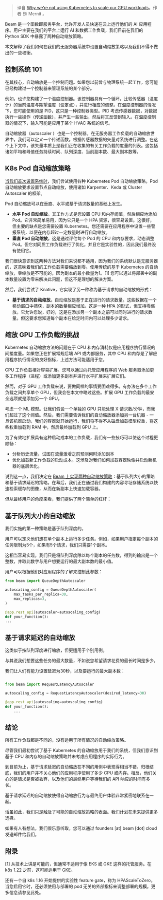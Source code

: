 <!--
title: 我们为何不使用Kubernetes来扩展我们的GPU工作负载
cover: https://cdn.sanity.io/images/eb1odxxp/blogs/0ea087d25b3a18903ebc345731ed50f592038c84-600x275.png
-->

> 译自 [Why we’re not using Kubernetes to scale our GPU workloads](https://www.beam.cloud/blog/serverless-autoscaling)。作者 Eli Mernit 。

Beam 是一个函数即服务平台，允许开发人员快速在云上运行他们的 AI 应用程序。用户主要在我们的平台上运行 AI 和数据工作负载，我们目前在我们的 Python SDK 中暴露了两种自动缩放策略。

本文解释了我们如何在我们的无服务器系统中设置自动缩放策略以及我们不得不做出的一些权衡。

## 控制系统 101

在其核心，自动缩放是一个控制问题。如果您以前曾与物理系统一起工作，您可能已经构建过一个控制器来管理系统的某个部分。

例如，也许您构建了一个温度控制器。该控制器具有一个循环，比较传感器（温度计）的当前温度与期望温度（设定点），并进行相应的调整。在温度控制器的情况下，您可能使用的是 PID，这只是一种控制器类型。PID 考虑传感器数据，对数据执行一些操作（传递函数），并产生一些输出，然后将其反馈到输入。在温度控制器的情况下，输入可能是应用于某个 HVAC 系统的信号。

自动缩放器（autoscaler ）也是一个控制器。在无服务器工作负载的自动缩放世界中，我们可以定义一个传递函数，根据传感器数据的矢量对系统进行调整。在这个上下文中，该矢量本质上是我们正在收集的有关工作负载的度量的列表。这包括诸如平均和峰值任务持续时间、队列深度、当前副本数、最大副本数等。

## K8s Pod 自动缩放策略

[当我们首次设置系统时](https://www.beam.cloud/blog/manifesto)，我们尝试使用各种 Kubernetes Pod 自动缩放策略。Pod 自动缩放要求设置节点自动缩放，使用诸如 Karpenter、Keda 或 Cluster Autoscaler 的框架。

Pod 自动缩放可以在垂直、水平或基于请求数量的基础上发生。

- **水平 Pod 自动缩放**。其工作方式是您设置 CPU 和内存阈值，然后相应地添加 Pod。它非常简单易用，因为它只是一个 HPA 资源，很容易设置。这很好，但主要的缺点是您需要设置 Kubernetes。您还需要在应用程序中设置一些警报系统，以便在内存超过一定数量时进行自动缩放。
- **垂直 Pod 自动缩放**。这是通过评估每个 Pod 的 CPU 和内存要求，动态调整 Pod。但它对同质工作负载进行了优化，并且它是实验性的，因此我们最终没有使用它。

我们很快意识到这两种方法对我们来说都不适用，因为我们的系统默认是无服务器的，这意味着我们的工作负载需要缩放到零。使用传统的基于 Kubernetes 的自动缩放，零缩放是不可能的，因为副本的最小数量为1。[1] 您可以通过将部署中的副本数量设置为零来解决此问题，但这不是理想的解决方案。

然后，我们尝试了 Knative，它实现了另一种称为基于请求的自动缩放的形式：

- **基于请求的自动缩放**。自动缩放是基于正在进行的请求数量。这些数据在一个移动窗口中捕获，副本的数量相应增加。这是一种 HPA 的形式，但支持零缩放。它允许您说，好的，这是在添加另一个副本之前可以同时进行的请求数量。但这要求您知道每个副本在给定时间内可以处理多少请求。

## 缩放 GPU 工作负载的挑战

Kubernetes 自动缩放方法的问题在于 CPU 和内存消耗仅是应用程序执行情况的间接度量。如果您正在扩展常规后端 API 或内部服务，其中 CPU 和内存是了解应用程序执行情况的良好指标，上述方法可能适用于您。

CPU 工作负载相对容易扩展。您可以通过向托管应用程序的 Web 服务器添加更多工作程序（进程）或添加更多副本并进行水平扩展来扩展它们。

然而，对于 GPU 工作负载来说，要做同样的事情要困难得多。有办法在多个工作负载之间共享单个 GPU，但我会在本文中略过这些。扩展 GPU 工作负载的最安全选项就是添加另一个 GPU。

考虑一个 ML 模型。让我们假设一个单独的 GPU 只能处理 X 请求数/分钟，而我们超过了这个阈值。然后，我们需要告诉我们的自动缩放器添加另一台机器 - 一旦该机器启动，我们的容器就开始运行，我们将不得不从磁盘加载模型权重，将这些权重加载到 RAM 中，然后最终加载到 GPU 上。

为了有效地扩展具有这种启动成本的工作负载，我们有一些技巧可以使这个过程更顺畅：

- 分析历史流量，试图在流量激增之前预测何时添加副本
- 优化加载新工作负载的启动成本。这涉及对我们如何加载容器映像并启动新机器的底层优化。

说到这一点，我们决定在 [Beam 上实现两种自动缩放策略](https://docs.beam.cloud/deployment/autoscaling)：基于队列大小的策略和基于请求延迟的策略。在幕后，我们正在通过我们构建的内容寻址存储系统以快速检索缓存的图像，从而在新副本上快速加载容器。

但从最终用户的角度来看，我们提供了两个简单的杠杆：

## 基于队列大小的自动缩放

我们实施的第一种策略是基于队列深度的。

用户可以定义他们想在单个副本上运行多少任务。例如，如果用户指定每个副本的任务限制为5个，如果有5个请求，我们只需要1个副本。

这相当容易实现。我们只是将队列深度除以每个副本的任务数，得到的输出是一个整数，并取此数字与用户想要运行的最大副本数的最小值。

用户可以根据他们对应用程序的了解来控制此参数：

```py
from beam import QueueDepthAutoscaler

autoscaling_config = QueueDepthAutoscaler(
    max_tasks_per_replica=30,
    max_replicas=3,
)

@app.rest_api(autoscaler=autoscaling_config)
def your_function():
...
```

## 基于请求延迟的自动缩放

这类似于按队列深度进行缩放，但更适用于个别用例。

与其说我们想要这些任务的最大数量，不如说您希望请求花费的最长时间是多少。

我们让人们有能力设置延迟为30秒，以及要运行的最大副本数：

```python

from beam import RequestLatencyAutoscaler

autoscaling_config = RequestLatencyAutoscaler(desired_latency=30)

@app.rest_api(autoscaling=autoscaling_config)
def your_function():
    ...
```

## 结论

所有工作负载都是不同的，没有适用于所有情况的自动缩放策略。

尽管我们最初尝试了基于 Kubernetes 的自动缩放用于我们的系统，但我们意识到基于 CPU 和内存的自动缩放策略并未考虑应用程序的实际行为。

到目前为止，基于请求延迟的自动缩放在不同的用例中表现得相当不错。归根结底，我们的用户并不关心他们的应用程序使用了多少 CPU 或内存。相反，他们关心的是请求是否被丢弃，以及他们的最终用户等待我们的 API 响应的时间有多长。

基于请求延迟的自动缩放使得自动缩放行为与最终用户体验非常紧密地联系在一起。

话虽如此，我们只是触及了可能的自动缩放策略的表面。我们计划在未来提供更多选择。

如果有人有想法，我们很乐意听取。您可以通过 founders [at] beam [dot] cloud 发送邮件给我们。

## 附录

[1] 从技术上讲是可能的，但通常不适用于像 EKS 或 GKE 这样的托管服务。在 k8s 1.22 之前，这可能适用于 GKE。

还有一个自 k8s 1.16 开始提供的实验性 feature gate，称为 HPAScaleToZero。当您启用它时，还必须使用与部署的 pod 无关的外部指标来调整部署的规模。更多信息请参见此处。
```
